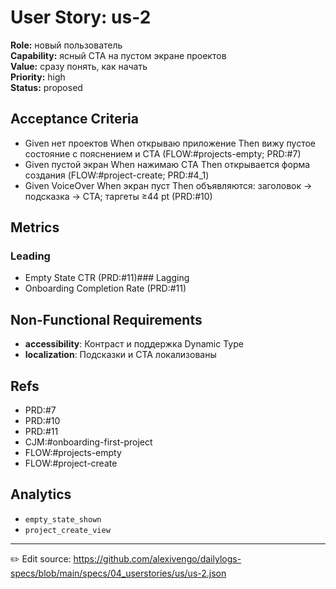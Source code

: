 # User Story: us-2

**Role:** новый пользователь  
**Capability:** ясный CTA на пустом экране проектов  
**Value:** сразу понять, как начать  
**Priority:** high  
**Status:** proposed

## Acceptance Criteria
- Given нет проектов When открываю приложение Then вижу пустое состояние с пояснением и CTA (FLOW:#projects-empty; PRD:#7)
- Given пустой экран When нажимаю CTA Then открывается форма создания (FLOW:#project-create; PRD:#4_1)
- Given VoiceOver When экран пуст Then объявляются: заголовок → подсказка → CTA; таргеты ≥44 pt (PRD:#10)

## Metrics
### Leading
- Empty State CTR (PRD:#11)### Lagging
- Onboarding Completion Rate (PRD:#11)
## Non-Functional Requirements
- **accessibility**: Контраст и поддержка Dynamic Type
- **localization**: Подсказки и CTA локализованы

## Refs
- PRD:#7
- PRD:#10
- PRD:#11
- CJM:#onboarding-first-project
- FLOW:#projects-empty
- FLOW:#project-create

## Analytics
- `empty_state_shown`
- `project_create_view`

---
✏️ Edit source: https://github.com/alexivengo/dailylogs-specs/blob/main/specs/04_userstories/us/us-2.json